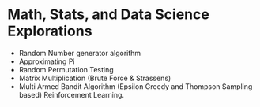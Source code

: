# Math, Stats, and Data Science Explorations

- Random Number generator algorithm 
- Approximating Pi 
- Random Permutation Testing 
- Matrix Multiplication (Brute Force & Strassens)
- Multi Armed Bandit Algorithm (Epsilon Greedy and Thompson Sampling based) Reinforcement Learning.
  